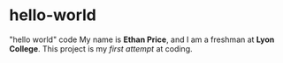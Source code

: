# hello-world
"hello world" code
My name is **Ethan Price**, and I am a freshman at **Lyon College**. This project is my *first attempt* at coding.
